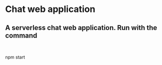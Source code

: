 # Chat web application

<h2>A serverless chat web application. Run with the command</h2> <br/>
<p>npm start</p>

